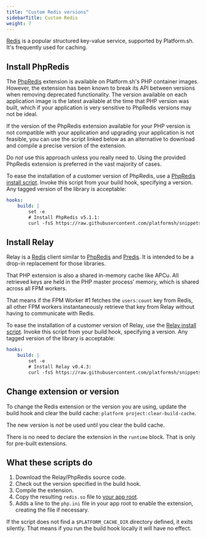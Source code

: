 ```yaml
---
title: "Custom Redis versions"
sidebarTitle: Custom Redis
weight: 7
---
```


[Redis](../../add-services/redis.md) is a popular structured key-value service, supported by Platform.sh.  It's frequently used for caching.

## Install PhpRedis

The [PhpRedis](https://github.com/phpredis/phpredis) extension is available on Platform.sh's PHP container images.  However, the extension has been known to break its API between versions when removing deprecated functionality.  The version available on each application image is the latest available at the time that PHP version was built, which if your application is very sensitive to PhpRedis versions may not be ideal.

If the version of the PhpRedis extension available for your PHP version is not compatible with your application
and upgrading your application is not feasible,
you can use the script linked below as an alternative to download and compile a precise version of the extension.

Do *not* use this approach unless you really need to.  Using the provided PhpRedis extension is preferred in the vast majority of cases.

To ease the installation of a customer version of PhpRedis, use a [PhpRedis install script](https://github.com/platformsh/snippets/blob/main/src/install-phpredis.sh).
Invoke this script from your build hook, specifying a version.
Any tagged version of the library is acceptable:

```yaml {location=".platform.app.yaml"}
hooks:
    build: |
        set -e
        # Install PhpRedis v5.1.1:
        curl -fsS https://raw.githubusercontent.com/platformsh/snippets/main/src/install-phpredis.sh | { bash /dev/fd/3 5.1.1 ; } 3<&0
```

## Install Relay

Relay is a [Redis](../../add-services/redis.md) client
similar to [PhpRedis](https://github.com/phpredis/phpredis) and
[Predis](https://github.com/predis/predis).
It is intended to be a drop-in replacement for those libraries.

That PHP extension is also a shared in-memory cache like APCu. All retrieved keys are held in the PHP master process’ memory, which is shared across all FPM workers.

That means if the FPM Worker #1 fetches the `users:count` key from Redis,
all other FPM workers instantaneously retrieve that key from Relay without having to communicate with Redis.

To ease the installation of a customer version of Relay, use the [Relay install script](https://github.com/platformsh/snippets/blob/main/src/install-relay.sh).
Invoke this script from your build hook, specifying a version.
Any tagged version of the library is acceptable:

```yaml {location=".platform.app.yaml"}
hooks:
    build: |
        set -e
        # Install Relay v0.4.3:
        curl -fsS https://raw.githubusercontent.com/platformsh/snippets/main/src/install-relay.sh | { bash /dev/fd/3 0.4.3 ; } 3<&0
```
## Change extension or version

To change the Redis extension or the version you are using, update the build hook and clear the build cache: `platform project:clear-build-cache`.

The new version is *not* be used until you clear the build cache.

There is no need to declare the extension in the `runtime` block.  That is only for pre-built extensions.

## What these scripts do

1. Download the Relay/PhpRedis source code.
2. Check out the version specified in the build hook.
3. Compile the extension.
4. Copy the resulting `redis.so` file to [your app root](../../create-apps/app-reference.md#root-directory).
5. Adds a line to the `php.ini` file in your app root to enable the extension, creating the file if necessary.

If the script does not find a `$PLATFORM_CACHE_DIR` directory defined, it exits silently.  That means if you run the build hook locally it will have no effect.
